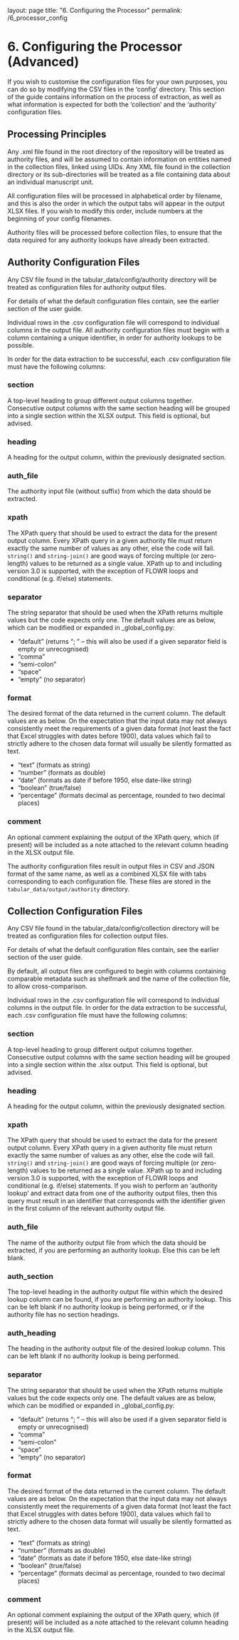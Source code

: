 layout: page
title: "6. Configuring the Processor"
permalink: /6_processor_config

# 6. Configuring the Processor (Advanced)

If you wish to customise the configuration files for your own purposes, you can do so by modifying the CSV files in the ‘config’ directory. This section of the guide contains information on the process of extraction, as well as what information is expected for both the ‘collection’ and the ‘authority’ configuration files.

## Processing Principles

Any .xml file found in the root directory of the repository will be treated as authority files, and will be assumed to contain information on entities named in the collection files, linked using UIDs. Any XML file found in the collection directory or its sub-directories will be treated as a file containing data about an individual manuscript unit.

All configuration files will be processed in alphabetical order by filename, and this is also the order in which the output tabs will appear in the output XLSX files. If you wish to modify this order, include numbers at the beginning of your config filenames.

Authority files will be processed before collection files, to ensure that the data required for any authority lookups have already been extracted.

## Authority Configuration Files

Any CSV file found in the tabular_data/config/authority directory will be treated as configuration files for authority output files.

For details of what the default configuration files contain, see the earlier section of the user guide.

Individual rows in the .csv configuration file will correspond to individual columns in the output file. All authority configuration files must begin with a column containing a unique identifier, in order for authority lookups to be possible.

In order for the data extraction to be successful, each .csv configuration file must have the following columns:

### section

A top-level heading to group different output columns together. Consecutive output columns with the same section heading will be grouped into a single section within the XLSX output. This field is optional, but advised.

### heading

A heading for the output column, within the previously designated section.	

### auth_file

The authority input file (without suffix) from which the data should be extracted.

### xpath

The XPath query that should be used to extract the data for the present output column. Every XPath query in a given authority file must return exactly the same number of values as any other, else the code will fail. `string()` and `string-join()` are good ways of forcing multiple (or zero-length) values to be returned as a single value. XPath up to and including version 3.0 is supported, with the exception of FLOWR loops and conditional (e.g. if/else) statements.

### separator

The string separator that should be used when the XPath returns multiple values but the code expects only one. The default values are as below, which can be modified or expanded in _global_config.py:
*	“default” (returns “; ” – this will also be used if a given separator field is empty or unrecognised)
*	“comma”
*	“semi-colon”
*	“space”
*	“empty” (no separator)

### format
The desired format of the data returned in the current column. The default values are as below. On the expectation that the input data may not always consistently meet the requirements of a given data format (not least the fact that Excel struggles with dates before 1900), data values which fail to strictly adhere to the chosen data format will usually be silently formatted as text.
*	“text” (formats as string)
*	“number” (formats as double)
*	“date” (formats as date if before 1950, else date-like string)
*	“boolean” (true/false)
*	“percentage” (formats decimal as percentage, rounded to two decimal places)

### comment

An optional comment explaining the output of the XPath query, which (if present) will be included as a note attached to the relevant column heading in the XLSX output file.

The authority configuration files result in output files in CSV and JSON format of the same name, as well as a combined XLSX file with tabs corresponding to each configuration file. These files are stored in the `tabular_data/output/authority` directory.

## Collection Configuration Files

Any CSV file found in the tabular_data/config/collection directory will be treated as configuration files for collection output files.

For details of what the default configuration files contain, see the earlier section of the user guide.

By default, all output files are configured to begin with columns containing comparable metadata such as shelfmark and the name of the collection file, to allow cross-comparison.

Individual rows in the .csv configuration file will correspond to individual columns in the output file. In order for the data extraction to be successful, each .csv configuration file must have the following columns:

### section

A top-level heading to group different output columns together. Consecutive output columns with the same section heading will be grouped into a single section within the .xlsx output. This field is optional, but advised.

### heading

A heading for the output column, within the previously designated section.	

### xpath

The XPath query that should be used to extract the data for the present output column. Every XPath query in a given authority file must return exactly the same number of values as any other, else the code will fail. `string()` and `string-join()` are good ways of forcing multiple (or zero-length) values to be returned as a single value. XPath up to and including version 3.0 is supported, with the exception of FLOWR loops and conditional (e.g. if/else) statements. If you wish to perform an ‘authority lookup’ and extract data from one of the authority output files, then this query must result in an identifier that corresponds with the identifier given in the first column of the relevant authority output file.

### auth_file

The name of the authority output file from which the data should be extracted, if you are performing an authority lookup. Else this can be left blank.

### auth_section

The top-level heading in the authority output file within which the desired lookup column can be found, if you are performing an authority lookup. This can be left blank if no authority lookup is being performed, or if the authority file has no section headings.

### auth_heading

The heading in the authority output file of the desired lookup column. This can be left blank if no authority lookup is being performed.

### separator

The string separator that should be used when the XPath returns multiple values but the code expects only one. The default values are as below, which can be modified or expanded in _global_config.py:
*	“default” (returns “; ” – this will also be used if a given separator field is empty or unrecognised)
*	“comma”
*	“semi-colon”
*	“space”
*	“empty” (no separator)

### format

The desired format of the data returned in the current column. The default values are as below. On the expectation that the input data may not always consistently meet the requirements of a given data format (not least the fact that Excel struggles with dates before 1900), data values which fail to strictly adhere to the chosen data format will usually be silently formatted as text.
*	“text” (formats as string)
*	“number” (formats as double)
*	“date” (formats as date if before 1950, else date-like string)
*	“boolean” (true/false)
*	“percentage” (formats decimal as percentage, rounded to two decimal places)

### comment

An optional comment explaining the output of the XPath query, which (if present) will be included as a note attached to the relevant column heading in the XLSX output file.
